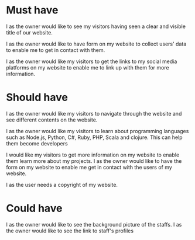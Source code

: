 # Must have

I as the owner would like to see my visitors having seen a clear and visible
title of our website.

I as the owner would like to have form on my website to collect users' data to
enable me to get in contact with them.

I as the owner would like my visitors to get the links to my social media
platforms on my website to enable me to link up with them for more information.

# Should have

I as the owner would like my visitors to navigate through the website and see
different contents on the website.

I as the owner would like my visitors to learn about programming languages such
as Node.js, Python, C#, Ruby, PHP, Scala and clojure. This can help them become
developers

I would like my visitors to get more information on my website to enable them
learn more about my projects. I as the owner would like to have the form on my
website to enable me get in contact with the users of my website.

I as the user needs a copyright of my website.

# Could have

I as the owner would like to see the background picture of the staffs. I as the
owner would like to see the link to staff's profiles
